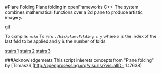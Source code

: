 #Plane Folding
Plane folding in openFrameworks C++. The system combines mathematical functions over a 2d plane to produce artistic imagery.

[gif]

To compile: 
    ```make```
To run:
    ```./bin/planeFolding x y```
    where x is the index of the last fold to be applied and y is the number of folds

[stairs 1] [stairs 2] [stairs 3]

###Acknowledgements
This script inherets concepts from "Plane folding" by [TomaszS](http://openprocessing.org/visuals/?visualID= 147638)

[stairs 1]: http://40.media.tumblr.com/029e76430ab7a81274cdbedfa02b3238/tumblr_nm2q3zyfSq1r0bfx2o3_1280.png
[stairs 2]: http://40.media.tumblr.com/689174b91cb5a19fe935fe716d0abfdf/tumblr_nm2q3zyfSq1r0bfx2o4_1280.png
[stairs 3]: http://41.media.tumblr.com/f56a41b06bdffc04ced5372538780022/tumblr_nm2q3zyfSq1r0bfx2o2_r2_1280.png
[gif]: http://33.media.tumblr.com/c9361778da6fe345a08aa7be8c8b69a8/tumblr_nlnmh6SKEH1r0bfx2o1_400.gif "Plane folding in motion"
